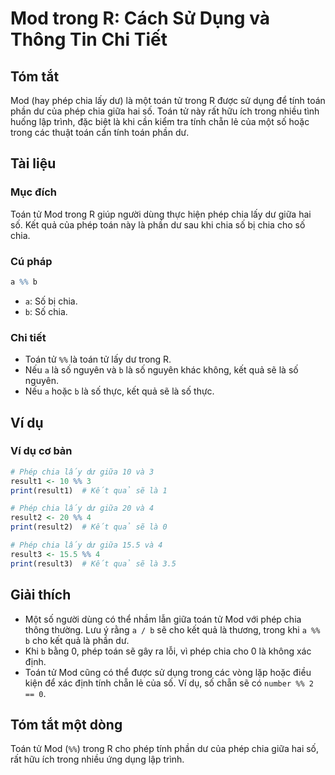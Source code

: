 <!--
Meta Description: # Mod trong R: Cách Sử Dụng và Thông Tin Chi Tiết ## Tóm tắt Mod (hay phép chia lấy dư) là một toán tử trong R được sử dụng để tính toán phần dư của p...
Meta Keywords: chia, toán, phép, trong, kết
-->

# Mod trong R: Cách Sử Dụng và Thông Tin Chi Tiết

## Tóm tắt
Mod (hay phép chia lấy dư) là một toán tử trong R được sử dụng để tính toán phần dư của phép chia giữa hai số. Toán tử này rất hữu ích trong nhiều tình huống lập trình, đặc biệt là khi cần kiểm tra tính chẵn lẻ của một số hoặc trong các thuật toán cần tính toán phần dư.

## Tài liệu
### Mục đích
Toán tử Mod trong R giúp người dùng thực hiện phép chia lấy dư giữa hai số. Kết quả của phép toán này là phần dư sau khi chia số bị chia cho số chia.

### Cú pháp
```R
a %% b
```
- `a`: Số bị chia.
- `b`: Số chia.

### Chi tiết
- Toán tử `%%` là toán tử lấy dư trong R. 
- Nếu `a` là số nguyên và `b` là số nguyên khác không, kết quả sẽ là số nguyên.
- Nếu `a` hoặc `b` là số thực, kết quả sẽ là số thực.

## Ví dụ
### Ví dụ cơ bản
```R
# Phép chia lấy dư giữa 10 và 3
result1 <- 10 %% 3
print(result1)  # Kết quả sẽ là 1

# Phép chia lấy dư giữa 20 và 4
result2 <- 20 %% 4
print(result2)  # Kết quả sẽ là 0

# Phép chia lấy dư giữa 15.5 và 4
result3 <- 15.5 %% 4
print(result3)  # Kết quả sẽ là 3.5
```

## Giải thích
- Một số người dùng có thể nhầm lẫn giữa toán tử Mod với phép chia thông thường. Lưu ý rằng `a / b` sẽ cho kết quả là thương, trong khi `a %% b` cho kết quả là phần dư.
- Khi `b` bằng 0, phép toán sẽ gây ra lỗi, vì phép chia cho 0 là không xác định.
- Toán tử Mod cũng có thể được sử dụng trong các vòng lặp hoặc điều kiện để xác định tính chẵn lẻ của số. Ví dụ, số chẵn sẽ có `number %% 2 == 0`.

## Tóm tắt một dòng
Toán tử Mod (`%%`) trong R cho phép tính phần dư của phép chia giữa hai số, rất hữu ích trong nhiều ứng dụng lập trình.